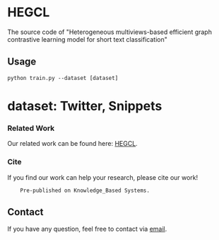 # HEGCL
The source code of "Heterogeneous multiviews-based efficient graph contrastive learning model for short text classification"

## Usage
```
python train.py --dataset [dataset]
```
# dataset: Twitter, Snippets
### Related Work
Our related work can be found here: [HEGCL](https://github.com/zkq454/HEGCL).
### Cite
If you find our work can help your research, please cite our work! <br>
```
    Pre-published on Knowledge_Based Systems.
```

## Contact
If you have any question, feel free to contact via [email](zkq_1999@163.com).
